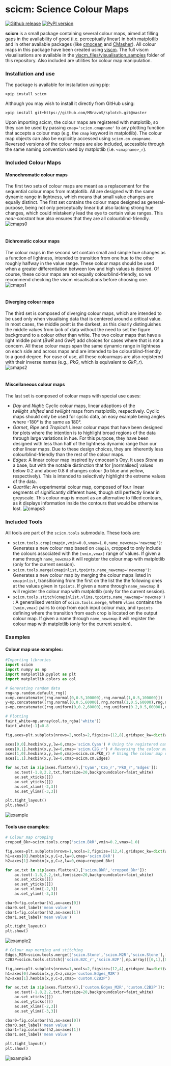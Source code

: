# scicm: Science Colour Maps

[![Github release](https://img.shields.io/github/release/MBravoS/scicm.svg?label=tag&colorB=54ebff)](https://github.com/holoviz/scicm/releases) [![PyPI version](https://img.shields.io/pypi/v/scicm.svg?colorB=ff0080)](https://pypi.python.org/pypi/scicm)

**scicm** is a small package containing several colour maps, aimed at filling gaps in the availability of good (i.e. perceptually linear) in both [matplotlib](https://matplotlib.org/stable/tutorials/colors/colormaps.html) and in other available packages (like [cmocean](https://github.com/matplotlib/cmocean) and [CMasher](https://github.com/1313e/CMasher)). All colour maps in this package have been created using [viscm](https://github.com/matplotlib/viscm). The full viscm visualisations are available in the [viscm_files/visualisation_samples](https://github.com/MBravoS/scicm/tree/master/viscm_files/visualisation_samples) folder of this repository. Also included are utilities for colour map manipulation.

### Installation and use
The package is available for installation using pip:

    >pip install scicm

Although you may wish to install it directly from GitHub using:

    >pip install git+https://github.com/MBravoS/splotch.git@master

Upon importing scicm, the colour maps are registered with matplotlib, so they can be used by passing `cmap='scicm.cmapname'` to any plotting function that accepts a colour map (e.g. the `cmap` keyword in matplotlib). The colour map objects can also be explicitly accessed using `scicm.cm.cmapname`. Reversed versions of the colour maps are also included, accessible through the same naming convention used by matplotlib (i.e. `<cmapname>_r`).

### Included Colour Maps

#### Monochromatic colour maps
The first two sets of colour maps are meant as a replacement for the sequential colour maps from matplotlib. All are designed with the same dynamic range in lightness, which means that small value changes are equally distinct. The first set contains the colour maps designed as general-purpose, being not only perceptually linear but also lacking strong hue changes, which could mistakenly lead the eye to certain value ranges. This *near-constant* hue also ensures that they are all colourblind-friendly.
![cmaps0](/examples/scicm_monochromat.png)
<br><br>

#### Dichromatic colour maps
The colour maps in the second set contain small and simple hue changes as a function of lightness, intended to transition from one hue to the other roughly halfway in the value range. These colour maps should be used when a greater differentiation between low and high values is desired. Of course, these colour maps are not equally colourblind-friendly, so we recommend checking the viscm visualisations before choosing one.
![cmaps1](/examples/scicm_dichromat.png)
<br><br>

#### Diverging colour maps
The third set is composed of diverging colour maps, which are intended to be used only when visualising data that is centered around a critical value. In most cases, the middle point is the darkest, as this clearly distinguishes the middle values from lack of data without the need to set the figure background to a colour other than white. The two colour maps that have a light middle point (*BwR* and *GwP*) add choices for cases where that is not a concern. All these colour maps span the same dynamic range in lightness on each side and across maps and are intended to be colourblind-friendly to a good degree. For ease of use, all these colourmaps are also registered with their inverse names (e.g., *PkG*, which is equivalent to *GkP_r*).
![cmaps2](/examples/scicm_diverging.png)
<br><br>

#### Miscellaneous colour maps
The last set is composed of colour maps with special use cases:
- *Day* and *Night*: Cyclic colour maps, linear adaptions of the *twilight_shifted* and *twilight* maps from matplotlib, respectively. Cyclic maps should only be used for cyclic data, an easy example being angles where -180° is the same as 180°.
- *Garnet*, *Ripe* and *Tropical*: Linear colour maps that have been designed for plots where the intention is to highlight broad regions of the data through large variations in hue. For this purpose, they have been designed with less than half of the lightness dynamic range than our other linear maps. Due to these design choices, they are inherently less colourblind-friendly than the rest of the colour maps.
- *Edges*: A linear colour map inspired by cmocean's Oxy. It uses *Stone* as a base, but with the notable distinction that for \[normalised\] values below 0.2 and above 0.8 it changes colour (to blue and yellow, respectively). This is intended to selectively highlight the extreme values of the data.
- *Quartile*: An experimental colour map, composed of four linear segments of significantly different hues, though still perfectly linear in greyscale. This colour map is meant as an alternative to filled contours, as it displays information inside the contours that would be otherwise lost.
![cmaps3](/examples/scicm_miscellaneous.png)

### Included Tools
All tools are part of the `scicm.tools` submodule. These tools are:
- `scicm.tools.crop(cmapin,vmin=0.0,vmax=1.0,name_newcmap='newcmap')`: Generates a new colour map based on `cmapin`, cropped to only include the colours associated with the `[vmin,vmax]` range of values. If given a name through `name_newcmap` it will register the colour map with matplotlib (only for the current session).
- `scicm.tools.merge(cmapinlist,tpoints,name_newcmap='newcmap')`: Generates a new colour map by merging the colour maps listed in `cmapinlist`, transitioning from the first on the list the the following ones at the values given in `tpoints`. If given a name through `name_newcmap` it will register the colour map with matplotlib (only for the current session).
- `scicm.tools.stitch(cmapinlist,vlims,tpoints,name_newcmap='newcmap')`: A generalised version of `scicm.tools.merge`, where `vlims` contains the `[vmin,vmax]` pairs to crop from each input colour map, and `tpoints` defining where the transition from each crop is located on the output colour map. If given a name through `name_newcmap` it will register the colour map with matplotlib (only for the current session).

### Examples

#### Colour map use examples:

```python
#Importing libraries
import scicm
import numpy as np
import matplotlib.pyplot as plt
import matplotlib.colors as col

# Generating random data
rng=np.random.default_rng()
x=np.concatenate([rng.normal(0,0.5,100000),rng.normal(1,0.5,100000)])
y=np.concatenate([rng.normal(0,0.5,60000),rng.normal(1,0.5,60000),rng.normal(-1,0.5,80000)])
z=np.concatenate([rng.uniform(0,0.2,60000),rng.uniform(0.2,0.5,60000),rng.uniform(0.5,1,80000)])

# Plotting
faint_white=np.array(col.to_rgba('white'))
faint_white[-1]=0.8

fig,axes=plt.subplots(nrows=2,ncols=2,figsize=(12,8),gridspec_kw=dict(wspace=0.0,hspace=0.0))

axes[0,0].hexbin(x,y,lw=0,cmap='scicm.Cyan') # Using the registered names with matplotlib
axes[0,1].hexbin(x,y,lw=0,cmap='scicm.C2G_r') # Reversing the colour map
axes[1,0].hexbin(x,y,lw=0,cmap=scicm.cm.PkO_r) # Using the colour map objects
axes[1,1].hexbin(x,y,lw=0,cmap=scicm.cm.Edges)

for ax,txt in zip(axes.flatten(),['Cyan','C2G_r','PkO_r','Edges']):
    ax.text(-1.8,2.2,txt,fontsize=20,backgroundcolor=faint_white)
    ax.set_xticks([])
    ax.set_yticks([])
    ax.set_xlim([-2,3])
    ax.set_ylim([-3,3])

plt.tight_layout()
plt.show()
```
![example](/examples/README_ex1.png)

#### Tools use examples:

```python
# Colour map cropping
cropped_Bkr=scicm.tools.crop('scicm.BkR',vmin=0.2,vmax=1.0)

fig,axes=plt.subplots(nrows=1,ncols=2,figsize=(12,4),gridspec_kw=dict(wspace=0.0,hspace=0.0),facecolor='w')
h1=axes[0].hexbin(x,y,C=z,lw=0,cmap='scicm.BkR')
h2=axes[1].hexbin(x,y,C=z,lw=0,cmap=cropped_Bkr)

for ax,txt in zip(axes.flatten(),['scicm.BkR','cropped_Bkr']):
    ax.text(-1.8,2.2,txt,fontsize=20,backgroundcolor=faint_white)
    ax.set_xticks([])
    ax.set_yticks([])
    ax.set_xlim([-2,3])
    ax.set_ylim([-3,3])

cbar0=fig.colorbar(h1,ax=axes[0])
cbar0.set_label('mean value')
cbar1=fig.colorbar(h2,ax=axes[1])
cbar1.set_label('mean value')

plt.tight_layout()
plt.show()
```
![example2](/examples/README_ex2.png)
```python
# Colour map merging and stitching
Edges_M2R=scicm.tools.merge(['scicm.Stone','scicm.M2R','scicm.Stone'],[0.2,0.5],'custom.Edges_M2R')
C2B2P=scicm.tools.stitch(['scicm.B2C_r','scicm.B2P'],np.array([[0,1],[0,1]]),[0.5],'custom.C2B2P')

fig,axes=plt.subplots(nrows=1,ncols=2,figsize=(12,4),gridspec_kw=dict(wspace=0.0,hspace=0.0),facecolor='w')
h1=axes[0].hexbin(x,y,C=z,cmap='custom.Edges_M2R')
h2=axes[1].hexbin(x,y,C=z,cmap='custom.C2B2P')

for ax,txt in zip(axes.flatten(),['custom.Edges_M2R','custom.C2B2P']):
    ax.text(-1.8,2.2,txt,fontsize=20,backgroundcolor=faint_white)
    ax.set_xticks([])
    ax.set_yticks([])
    ax.set_xlim([-2,3])
    ax.set_ylim([-3,3])

cbar0=fig.colorbar(h1,ax=axes[0])
cbar0.set_label('mean value')
cbar1=fig.colorbar(h2,ax=axes[1])
cbar1.set_label('mean value')

plt.tight_layout()
plt.show()
```
![example3](/examples/README_ex3.png)
